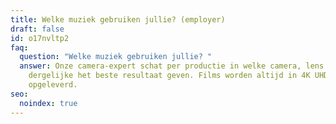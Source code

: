 ```yaml
---
title: Welke muziek gebruiken jullie? (employer)
draft: false
id: o17nvltp2
faq:
  question: "Welke muziek gebruiken jullie? "
  answer: Onze camera-expert schat per productie in welke camera, lens en
    dergelijke het beste resultaat geven. Films worden altijd in 4K UHD
    opgeleverd.
seo:
  noindex: true
---
```

